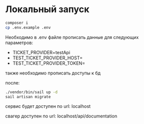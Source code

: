 # Локальный запуск

```sh
composer i
cp .env.example .env
```

Необходимо в .env файле прописать данные для следующих параметров:

- TICKET_PROVIDER=testApi
- TEST_TICKET_PROVIDER_HOST=<url-to-service>
- TEST_TICKET_PROVIDER_TOKEN=<token-for-api>

также необходимо прописать доступы к бд

после:
```sh
./vendor/bin/sail up -d
sail artisan migrate
```

сервис будет доступен по url: localhost

свагер доступен по url:  localhost/api/documentation
